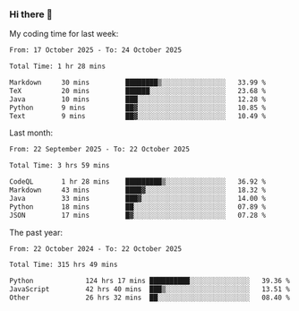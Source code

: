 ### Hi there 👋

My coding time for last week:

<!--START_SECTION:week-->

```txt
From: 17 October 2025 - To: 24 October 2025

Total Time: 1 hr 28 mins

Markdown     30 mins         ████████▒░░░░░░░░░░░░░░░░   33.99 %
TeX          20 mins         ██████░░░░░░░░░░░░░░░░░░░   23.68 %
Java         10 mins         ███░░░░░░░░░░░░░░░░░░░░░░   12.28 %
Python       9 mins          ██▓░░░░░░░░░░░░░░░░░░░░░░   10.85 %
Text         9 mins          ██▓░░░░░░░░░░░░░░░░░░░░░░   10.49 %
```

<!--END_SECTION:week-->

Last month:

<!--START_SECTION:month-->

```txt
From: 22 September 2025 - To: 22 October 2025

Total Time: 3 hrs 59 mins

CodeQL       1 hr 28 mins    █████████▒░░░░░░░░░░░░░░░   36.92 %
Markdown     43 mins         ████▓░░░░░░░░░░░░░░░░░░░░   18.32 %
Java         33 mins         ███▓░░░░░░░░░░░░░░░░░░░░░   14.00 %
Python       18 mins         ██░░░░░░░░░░░░░░░░░░░░░░░   07.89 %
JSON         17 mins         █▓░░░░░░░░░░░░░░░░░░░░░░░   07.28 %
```

<!--END_SECTION:month-->

The past year:

<!--START_SECTION:year-->

```txt
From: 22 October 2024 - To: 22 October 2025

Total Time: 315 hrs 49 mins

Python             124 hrs 17 mins ██████████░░░░░░░░░░░░░░░   39.36 %
JavaScript         42 hrs 40 mins  ███▒░░░░░░░░░░░░░░░░░░░░░   13.51 %
Other              26 hrs 32 mins  ██░░░░░░░░░░░░░░░░░░░░░░░   08.40 %
```

<!--END_SECTION:year-->
